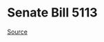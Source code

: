 # Senate Bill 5113

[Source](http://lawfilesext.leg.wa.gov/biennium/2023-24/Pdf/Bills/Senate%20Bills/5113.pdf)